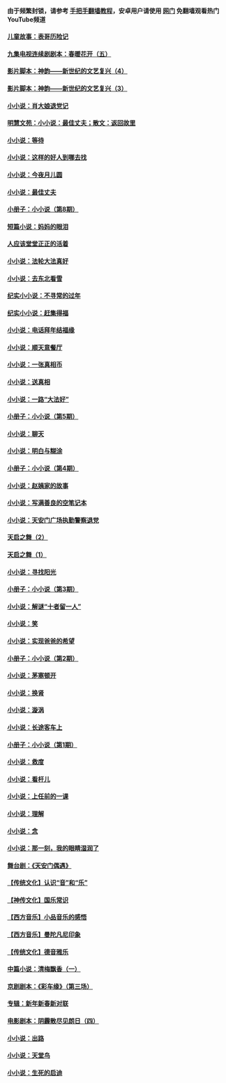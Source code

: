 #### 由于频繁封锁，请参考 [手把手翻墙教程](https://github.com/gfw-breaker/guides/wiki/)，安卓用户请使用 [网门](https://github.com/gfw-breaker/nogfw/blob/master/dl.md?t=07071400) 免翻墙观看热门YouTube频道 

#### [儿童故事：表哥历险记](../pages/328/383535.md?t=07071400) 

#### [九集电视连续剧剧本：春暖花开（五）](../pages/328/275919.md?t=07071400) 

#### [影片脚本：神韵——新世纪的文艺复兴（4）](../pages/328/266089.md?t=07071400) 

#### [影片脚本：神韵——新世纪的文艺复兴（3）](../pages/328/266087.md?t=07071400) 

#### [小小说：肖大娘退党记](../pages/328/239807.md?t=07071400) 

#### [明慧文苑：小小说：最佳丈夫；散文：返回故里](../pages/328/3439.md?t=07071400) 

#### [小小说：等待](../pages/328/223927.md?t=07071400) 

#### [小小说：这样的好人到哪去找](../pages/328/209396.md?t=07071400) 

#### [小小说：今夜月儿圆](../pages/328/193588.md?t=07071400) 

#### [小小说：最佳丈夫](../pages/328/190938.md?t=07071400) 

#### [小册子：小小说（第8期）](../pages/328/188202.md?t=07071400) 

#### [短篇小说：妈妈的眼泪](../pages/328/187712.md?t=07071400) 

#### [人应该堂堂正正的活着](../pages/328/182430.md?t=07071400) 

#### [小小说：法轮大法真好](../pages/328/174669.md?t=07071400) 

#### [小小说：去东北看雪](../pages/328/173882.md?t=07071400) 

#### [纪实小小说：不寻常的过年](../pages/328/173187.md?t=07071400) 

#### [纪实小小说：赶集得福](../pages/328/172652.md?t=07071400) 

#### [小小说：电话拜年结福缘](../pages/328/172533.md?t=07071400) 

#### [小小说：顺天意餐厅](../pages/328/170182.md?t=07071400) 

#### [小小说：一张真相币](../pages/328/169410.md?t=07071400) 

#### [小小说：送真相](../pages/328/166713.md?t=07071400) 

#### [小小说：一路“大法好”](../pages/328/162016.md?t=07071400) 

#### [小册子：小小说（第5期）](../pages/328/161131.md?t=07071400) 

#### [小小说：聊天](../pages/328/159640.md?t=07071400) 

#### [小小说：明白与糊涂](../pages/328/158101.md?t=07071400) 

#### [小册子：小小说（第4期）](../pages/328/158006.md?t=07071400) 

#### [小小说：赵姨家的故事](../pages/328/157843.md?t=07071400) 

#### [小小说：写满善良的空笔记本](../pages/328/157382.md?t=07071400) 

#### [小小说：天安门广场执勤警察退党](../pages/328/156982.md?t=07071400) 

#### [天启之舞（2）](../pages/328/153440.md?t=07071400) 

#### [天启之舞（1）](../pages/328/153439.md?t=07071400) 

#### [小小说：寻找阳光](../pages/328/153065.md?t=07071400) 

#### [小册子：小小说（第3期）](../pages/328/151715.md?t=07071400) 

#### [小小说：解谜“十者留一人”](../pages/328/148967.md?t=07071400) 

#### [小小说：笑](../pages/328/148905.md?t=07071400) 

#### [小小说：实现爸爸的希望](../pages/328/148096.md?t=07071400) 

#### [小册子：小小说（第2期）](../pages/328/147214.md?t=07071400) 

#### [小小说：茅塞顿开](../pages/328/147030.md?t=07071400) 

#### [小小说：换肾](../pages/328/146770.md?t=07071400) 

#### [小小说：漩涡](../pages/328/146683.md?t=07071400) 

#### [小小说：长途客车上](../pages/328/145076.md?t=07071400) 

#### [小册子：小小说（第1期）](../pages/328/143963.md?t=07071400) 

#### [小小说：救度](../pages/328/143927.md?t=07071400) 

#### [小小说：看杆儿](../pages/328/142137.md?t=07071400) 

#### [小小说：上任前的一课](../pages/328/140808.md?t=07071400) 

#### [小小说：理解](../pages/328/140476.md?t=07071400) 

#### [小小说：念](../pages/328/139513.md?t=07071400) 

#### [小小说：那一刻，我的眼睛湿润了](../pages/328/138476.md?t=07071400) 

#### [舞台剧：《天安门偶遇》](../pages/328/117155.md?t=07071400) 

#### [【传统文化】认识“音”和“乐”](../pages/328/108667.md?t=07071400) 

#### [【神传文化】国乐常识](../pages/328/104225.md?t=07071400) 

#### [【西方音乐】小品音乐的感悟](../pages/328/102924.md?t=07071400) 

#### [【西方音乐】曼陀凡尼印象](../pages/328/102922.md?t=07071400) 

#### [【传统文化】德音雅乐](../pages/328/102923.md?t=07071400) 

#### [中篇小说：清梅飘香（一）](../pages/328/101058.md?t=07071400) 

#### [京剧剧本：《彩车缘》（第三场）](../pages/328/96434.md?t=07071400) 

#### [专辑：新年新春新对联](../pages/328/94991.md?t=07071400) 

#### [电影剧本：阴霾散尽见朗日（四）](../pages/328/87081.md?t=07071400) 

#### [小小说：出路](../pages/328/84848.md?t=07071400) 

#### [小小说：天堂鸟](../pages/328/83084.md?t=07071400) 

#### [小小说：生死的启迪](../pages/328/70977.md?t=07071400) 

